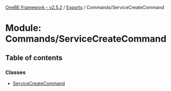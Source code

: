 [OneBE Framework - v2.5.2](../README.md) / [Exports](../modules.md) / Commands/ServiceCreateCommand

# Module: Commands/ServiceCreateCommand

## Table of contents

### Classes

- [ServiceCreateCommand](../classes/Commands_ServiceCreateCommand.ServiceCreateCommand.md)
